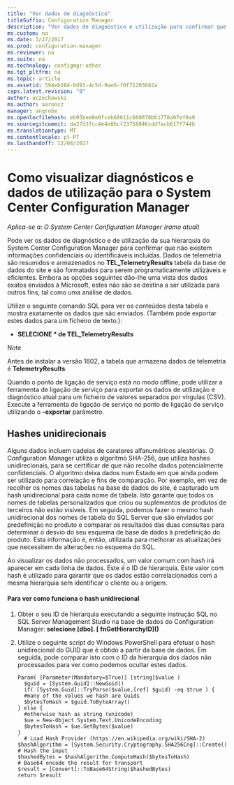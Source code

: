 ```yaml
---
title: "Ver dados de diagnóstico"
titleSuffix: Configuration Manager
description: "Ver dados de diagnóstico e utilização para confirmar que a sua hierarquia do System Center Configuration Manager contém não existem informações confidenciais."
ms.custom: na
ms.date: 3/27/2017
ms.prod: configuration-manager
ms.reviewer: na
ms.suite: na
ms.technology: configmgr-other
ms.tgt_pltfrm: na
ms.topic: article
ms.assetid: 594eb284-0d93-4c5d-9ae6-f0f71203682a
caps.latest.revision: "8"
author: aczechowski
ms.author: aaroncz
manager: angrobe
ms.openlocfilehash: eb05bee0e0fceb68611c660870bb1778a07ef0a9
ms.sourcegitcommit: da27d37cc4e4e06cf23758846cdd7acb617f744b
ms.translationtype: MT
ms.contentlocale: pt-PT
ms.lasthandoff: 12/08/2017
---
```

# <a name="how-to-view-diagnostics-and-usage-data-for-system-center-configuration-manager"></a>Como visualizar diagnósticos e dados de utilização para o System Center Configuration Manager

*Aplica-se a: O System Center Configuration Manager (ramo atual)*

Pode ver os dados de diagnóstico e de utilização da sua hierarquia do System Center Configuration Manager para confirmar que não existem informações confidenciais ou identificáveis incluídas. Dados de telemetria são resumidos e armazenados no **TEL_TelemetryResults** tabela da base de dados do site e são formatados para serem programaticamente utilizáveis e eficientes. Embora as opções seguintes dão-lhe uma vista dos dados exatos enviados à Microsoft, estes não são se destina a ser utilizada para outros fins, tal como uma análise de dados.  

Utilize o seguinte comando SQL para ver os conteúdos desta tabela e mostra exatamente os dados que são enviados. (Também pode exportar estes dados para um ficheiro de texto.):  

-   **SELECIONE \* de TEL_TelemetryResults**  

> [!NOTE]  
>  Antes de instalar a versão 1602, a tabela que armazena dados de telemetria é **TelemetryResults**.  

Quando o ponto de ligação de serviço está no modo offline, pode utilizar a ferramenta de ligação de serviço para exportar os dados de utilização e diagnóstico atual para um ficheiro de valores separados por vírgulas (CSV). Execute a ferramenta de ligação de serviço no ponto de ligação de serviço utilizando o **-exportar** parâmetro.  

##  <a name="bkmk_hashes"></a>Hashes unidirecionais  
Alguns dados incluem cadeias de carateres alfanuméricos aleatórias. O Configuration Manager utiliza o algoritmo SHA-256, que utiliza hashes unidirecionais, para se certificar de que não recolhe dados potencialmente confidenciais. O algoritmo deixa dados num Estado em que ainda podem ser utilizado para correlação e fins de comparação. Por exemplo, em vez de recolher os nomes das tabelas na base de dados do site, é capturado um hash unidirecional para cada nome de tabela. Isto garante que todos os nomes de tabelas personalizados que criou ou suplementos de produtos de terceiros não estão visíveis. Em seguida, podemos fazer o mesmo hash unidirecional dos nomes de tabela do SQL Server que são enviados por predefinição no produto e comparar os resultados das duas consultas para determinar o desvio do seu esquema de base de dados à predefinição do produto. Esta informação é, então, utilizada para melhorar as atualizações que necessitem de alterações no esquema do SQL.  

Ao visualizar os dados não processados, um valor comum com hash irá aparecer em cada linha de dados. Este é o ID de hierarquia. Este valor com hash é utilizado para garantir que os dados estão correlacionados com a mesma hierarquia sem identificar o cliente ou a origem.  

#### <a name="to-see-how-the-one-way-hash-works"></a>Para ver como funciona o hash unidirecional  

1.  Obter o seu ID de hierarquia executando a seguinte instrução SQL no SQL Server Management Studio na base de dados do Configuration Manager: **selecione [dbo]. [ fnGetHierarchyID]\(\)**  

2.  Utilize o seguinte script do Windows PowerShell para efetuar o hash unidirecional do GUID que é obtido a partir da base de dados. Em seguida, pode comparar isto com o ID da hierarquia dos dados não processados para ver como podemos ocultar estes dados.  

    ```  
    Param( [Parameter(Mandatory=$True)] [string]$value )  
      $guid = [System.Guid]::NewGuid()  
      if( [System.Guid]::TryParse($value,[ref] $guid) -eq $true ) {  
      #many of the values we hash are Guids  
      $bytesToHash = $guid.ToByteArray()  
    } else {  
      #otherwise hash as string (unicode)  
      $ue = New-Object System.Text.UnicodeEncoding  
      $bytesToHash = $ue.GetBytes($value)   
    }  
      # Load Hash Provider (https://en.wikipedia.org/wiki/SHA-2)   
    $hashAlgorithm = [System.Security.Cryptography.SHA256Cng]::Create()    
    # Hash the input   
    $hashedBytes = $hashAlgorithm.ComputeHash($bytesToHash)              
    # Base64 encode the result for transport   
    $result = [Convert]::ToBase64String($hashedBytes)    
    return $result   
    ```  
